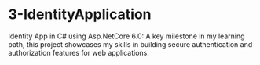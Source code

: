 # 3-IdentityApplication
Identity App in C# using Asp.NetCore 6.0: A key milestone in my learning path, this project showcases my skills in building secure authentication and authorization features for web applications.
